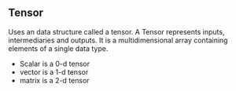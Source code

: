 ## Tensor
Uses an data structure called a tensor.
A Tensor represents inputs, intermediaries and outputs.
It is a multidimensional array containing elements of a single data type.
- Scalar  is a 0-d tensor
- vector is a 1-d tensor
- matrix is a 2-d tensor